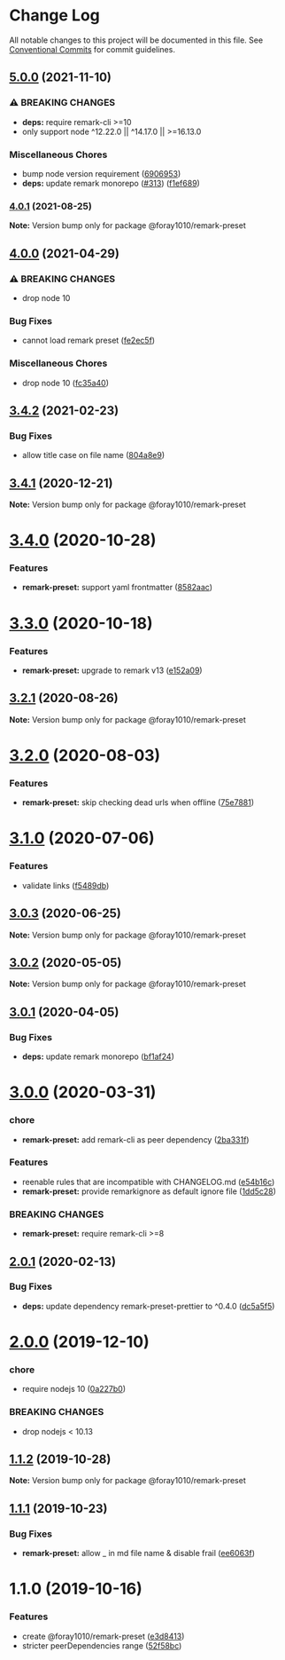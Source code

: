 # Change Log

All notable changes to this project will be documented in this file.
See [Conventional Commits](https://conventionalcommits.org) for commit guidelines.

## [5.0.0](https://github.com/foray1010/common-presets/compare/@foray1010/remark-preset@4.0.1...@foray1010/remark-preset@5.0.0) (2021-11-10)

### ⚠ BREAKING CHANGES

- **deps:** require remark-cli >=10
- only support node ^12.22.0 || ^14.17.0 || >=16.13.0

### Miscellaneous Chores

- bump node version requirement ([6906953](https://github.com/foray1010/common-presets/commit/6906953ac0b781376d5c8a17d27faef6a457278a))
- **deps:** update remark monorepo ([#313](https://github.com/foray1010/common-presets/issues/313)) ([f1ef689](https://github.com/foray1010/common-presets/commit/f1ef689ddaf889fdb1be3c952c911d976d926ce8))

### [4.0.1](https://github.com/foray1010/common-presets/compare/@foray1010/remark-preset@4.0.0...@foray1010/remark-preset@4.0.1) (2021-08-25)

**Note:** Version bump only for package @foray1010/remark-preset

## [4.0.0](https://github.com/foray1010/common-presets/compare/@foray1010/remark-preset@3.4.2...@foray1010/remark-preset@4.0.0) (2021-04-29)

### ⚠ BREAKING CHANGES

- drop node 10

### Bug Fixes

- cannot load remark preset ([fe2ec5f](https://github.com/foray1010/common-presets/commit/fe2ec5fb28c33b812643cdf057b89397eef892ef))

### Miscellaneous Chores

- drop node 10 ([fc35a40](https://github.com/foray1010/common-presets/commit/fc35a406c7da58a192e32929723ec46cc17ae219))

## [3.4.2](https://github.com/foray1010/common-presets/compare/@foray1010/remark-preset@3.4.1...@foray1010/remark-preset@3.4.2) (2021-02-23)

### Bug Fixes

- allow title case on file name ([804a8e9](https://github.com/foray1010/common-presets/commit/804a8e9ea98dfdd3e92cf5164fe74131d5018df6))

## [3.4.1](https://github.com/foray1010/common-presets/compare/@foray1010/remark-preset@3.4.0...@foray1010/remark-preset@3.4.1) (2020-12-21)

**Note:** Version bump only for package @foray1010/remark-preset

# [3.4.0](https://github.com/foray1010/common-presets/compare/@foray1010/remark-preset@3.3.0...@foray1010/remark-preset@3.4.0) (2020-10-28)

### Features

- **remark-preset:** support yaml frontmatter ([8582aac](https://github.com/foray1010/common-presets/commit/8582aacdb375eccec467d795b8eb3bf324805077))

# [3.3.0](https://github.com/foray1010/common-presets/compare/@foray1010/remark-preset@3.2.1...@foray1010/remark-preset@3.3.0) (2020-10-18)

### Features

- **remark-preset:** upgrade to remark v13 ([e152a09](https://github.com/foray1010/common-presets/commit/e152a090f6108fa35d9249534e14a60bce09af8b))

## [3.2.1](https://github.com/foray1010/common-presets/compare/@foray1010/remark-preset@3.2.0...@foray1010/remark-preset@3.2.1) (2020-08-26)

**Note:** Version bump only for package @foray1010/remark-preset

# [3.2.0](https://github.com/foray1010/common-presets/compare/@foray1010/remark-preset@3.1.0...@foray1010/remark-preset@3.2.0) (2020-08-03)

### Features

- **remark-preset:** skip checking dead urls when offline ([75e7881](https://github.com/foray1010/common-presets/commit/75e788158af1466f3f422f8e212212edcde4ab2a))

# [3.1.0](https://github.com/foray1010/common-presets/compare/@foray1010/remark-preset@3.0.3...@foray1010/remark-preset@3.1.0) (2020-07-06)

### Features

- validate links ([f5489db](https://github.com/foray1010/common-presets/commit/f5489db3f03021df283b81daeabfaf75e03a389e))

## [3.0.3](https://github.com/foray1010/common-presets/compare/@foray1010/remark-preset@3.0.2...@foray1010/remark-preset@3.0.3) (2020-06-25)

**Note:** Version bump only for package @foray1010/remark-preset

## [3.0.2](https://github.com/foray1010/common-presets/compare/@foray1010/remark-preset@3.0.1...@foray1010/remark-preset@3.0.2) (2020-05-05)

**Note:** Version bump only for package @foray1010/remark-preset

## [3.0.1](https://github.com/foray1010/common-presets/compare/@foray1010/remark-preset@3.0.0...@foray1010/remark-preset@3.0.1) (2020-04-05)

### Bug Fixes

- **deps:** update remark monorepo ([bf1af24](https://github.com/foray1010/common-presets/commit/bf1af24f4ca0635b3f2d27562855b8b4191d449c))

# [3.0.0](https://github.com/foray1010/common-presets/compare/@foray1010/remark-preset@2.0.1...@foray1010/remark-preset@3.0.0) (2020-03-31)

### chore

- **remark-preset:** add remark-cli as peer dependency ([2ba331f](https://github.com/foray1010/common-presets/commit/2ba331f2edffa5a9916dd530ea286fde37fa25dc))

### Features

- reenable rules that are incompatible with CHANGELOG.md ([e54b16c](https://github.com/foray1010/common-presets/commit/e54b16cba93e4dcb3c2309057fd2fd3ccb5571d9))
- **remark-preset:** provide remarkignore as default ignore file ([1dd5c28](https://github.com/foray1010/common-presets/commit/1dd5c2886da1d0208e907a61fbacc78c7cf1a217))

### BREAKING CHANGES

- **remark-preset:** require remark-cli >=8

## [2.0.1](https://github.com/foray1010/common-presets/compare/@foray1010/remark-preset@2.0.0...@foray1010/remark-preset@2.0.1) (2020-02-13)

### Bug Fixes

- **deps:** update dependency remark-preset-prettier to ^0.4.0 ([dc5a5f5](https://github.com/foray1010/common-presets/commit/dc5a5f5dfee27aff585e0e8335967b1af5fc3d89))

# [2.0.0](https://github.com/foray1010/common-presets/compare/@foray1010/remark-preset@1.1.2...@foray1010/remark-preset@2.0.0) (2019-12-10)

### chore

- require nodejs 10 ([0a227b0](https://github.com/foray1010/common-presets/commit/0a227b09864d37082ac0167a13580eef3c32a85c))

### BREAKING CHANGES

- drop nodejs < 10.13

## [1.1.2](https://github.com/foray1010/common-presets/compare/@foray1010/remark-preset@1.1.1...@foray1010/remark-preset@1.1.2) (2019-10-28)

**Note:** Version bump only for package @foray1010/remark-preset

## [1.1.1](https://github.com/foray1010/common-presets/compare/@foray1010/remark-preset@1.1.0...@foray1010/remark-preset@1.1.1) (2019-10-23)

### Bug Fixes

- **remark-preset:** allow \_ in md file name & disable frail ([ee6063f](https://github.com/foray1010/common-presets/commit/ee6063f5789765a51d2366e4c285a90ebd8bbf6f))

# 1.1.0 (2019-10-16)

### Features

- create @foray1010/remark-preset ([e3d8413](https://github.com/foray1010/common-presets/commit/e3d8413133278ed93f5415aa45103bd777f6afca))
- stricter peerDependencies range ([52f58bc](https://github.com/foray1010/common-presets/commit/52f58bc1e6ad87b544730ef7320be2c052d4d34d))
